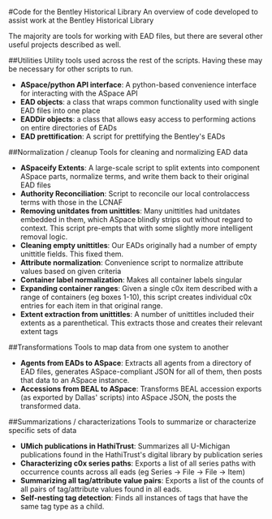 #Code for the Bentley Historical Library
An overview of code developed to assist work at the Bentley Historical Library

The majority are tools for working with EAD files, but there are several other useful projects described as well.


##Utilities
Utility tools used across the rest of the scripts. Having these may be necessary for other scripts to run.

* __ASpace/python API interface__: A python-based convenience interface for interacting with the ASpace API
* __EAD objects__: a class that wraps common functionality used with single EAD files into one place
* __EADDir objects__: a class that allows easy access to performing actions on entire directories of EADs
* __EAD prettification__: A script for prettifying the Bentley's EADs

##Normalization / cleanup
Tools for cleaning and normalizing EAD data

* __ASpaceify Extents__: A large-scale script to split extents into component ASpace parts, normalize terms, and write them back to their original EAD files
* __Authority Reconciliation__: Script to reconcile our local controlaccess terms with those in the LCNAF
* __Removing unitdates from unittitles__: Many unittitles had unitdates embedded in them, which ASpace blindly strips out without regard to context. This script pre-empts that with some slightly more intelligent removal logic.
* __Cleaning empty unittitles__: Our EADs originally had a number of empty unittitle fields. This fixed them.
* __Attribute normalization__: Convenience script to normalize attribute values based on given criteria
* __Container label normalization__: Makes all container labels singular
* __Expanding container ranges__: Given a single c0x item described with a range of containers (eg boxes 1-10), this script creates individual c0x entries for each item in that original range.
* __Extent extraction from unittitles__: A number of unittitles included their extents as a parenthetical. This extracts those and creates their relevant extent tags

##Transformations
Tools to map data from one system to another

* __Agents from EADs to ASpace__: Extracts all agents from a directory of EAD files, generates ASpace-compliant JSON for all of them, then posts that data to an ASpace instance.
* __Accessions from BEAL to ASpace__: Transforms BEAL accession exports (as exported by Dallas' scripts) into ASpace JSON, the posts the transformed data.

##Summarizations / characterizations
Tools to summarize or characterize specific sets of data

* __UMich publications in HathiTrust__: Summarizes all U-Michigan publications found in the HathiTrust's digital library by publication series
* __Characterizing c0x series paths__: Exports a list of all series paths with occurrence counts across all eads (eg Series -> File -> File -> Item)
* __Summarizing all tag/attribute value pairs__: Exports a list of the counts of all pairs of tag/attribute values found in all eads.
* __Self-nesting tag detection__: Finds all instances of tags that have the same tag type as a child. 